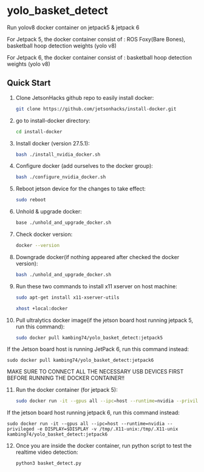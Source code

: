 # yolo_basket_detect
Run yolov8 docker container on jetpack5 & jetpack 6

For Jetpack 5, the docker container consist of :
ROS Foxy(Bare Bones),
basketball hoop detection weights (yolo v8)

For Jetpack 6, the docker container consist of :
basketball hoop detection weights (yolo v8)

## Quick Start

1. Clone JetsonHacks github repo to easily install docker:
   ```bash
   git clone https://github.com/jetsonhacks/install-docker.git

2. go to install-docker directory:
   ```bash
   cd install-docker

3. Install docker (version 27.5.1):
   ```bash
   bash ./install_nvidia_docker.sh

4. Configure docker (add ourselves to the docker group):
   ```bash
   bash ./configure_nvidia_docker.sh

5. Reboot jetson device for the changes to take effect:
   ```bash
   sudo reboot

6. Unhold & upgrade docker:
   ```bash
   base ./unhold_and_upgrade_docker.sh

7. Check docker version:
   ```bash
   docker --version

8. Downgrade docker(if nothing appeared after checked the docker version):
   ```bash
   bash ./unhold_and_upgrade_docker.sh

9. Run these two commands to install x11 xserver on host machine:
   ```bash
   sudo apt-get install x11-xserver-utils

   xhost +local:docker

10. Pull ultralytics docker image(if the jetson board host running jetpack 5, run this command):
    ```bash
    sudo docker pull kambing74/yolo_basket_detect:jetpack5

If the Jetson board host is running JetPack 6, run this command instead:    
   ```
   sudo docker pull kambing74/yolo_basket_detect:jetpack6
   ```

MAKE SURE TO CONNECT ALL THE NECESSARY USB DEVICES FIRST BEFORE RUNNING THE DOCKER CONTAINER!!

11. Run the docker container (for jetpack 5):
    ```bash
    sudo docker run -it --gpus all --ipc=host --runtime=nvidia --privileged -e DISPLAY=$DISPLAY -v /tmp/.X11-unix:/tmp/.X11-unix kambing74/yolo_basket_detect:jetpack5
    ```
If the jetson board host running jetpack 6, run this command instead:    
   ```
   sudo docker run -it --gpus all --ipc=host --runtime=nvidia --privileged -e DISPLAY=$DISPLAY -v /tmp/.X11-unix:/tmp/.X11-unix kambing74/yolo_basket_detect:jetpack6
   ```

12. Once you are inside the docker container, run python script to test the realtime video detection:
    ```bash
    python3 basket_detect.py
